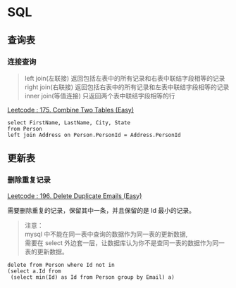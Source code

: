 # SQL

## 查询表
### 连接查询
>left join(左联接) 返回包括左表中的所有记录和右表中联结字段相等的记录  
right join(右联接) 返回包括右表中的所有记录和左表中联结字段相等的记录  
inner join(等值连接) 只返回两个表中联结字段相等的行

[Leetcode : 175. Combine Two Tables (Easy)](https://leetcode.com/problems/combine-two-tables/description/)
```
select FirstName, LastName, City, State 
from Person 
left join Address on Person.PersonId = Address.PersonId
```

## 更新表
### 删除重复记录
[Leetcode : 196. Delete Duplicate Emails (Easy)](https://leetcode.com/problems/delete-duplicate-emails/description/)

需要删除重复的记录，保留其中一条，并且保留的是 Id 最小的记录。  
>注意：  
mysql 中不能在同一表中查询的数据作为同一表的更新数据,  
需要在 select 外边套一层，让数据库认为你不是查同一表的数据作为同一表的更新数据。

```
delete from Person where Id not in 
(select a.Id from 
 (select min(Id) as Id from Person group by Email) a)
```
